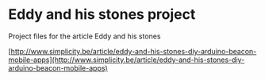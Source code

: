 # Eddy and his stones project

Project files for the article Eddy and his stones

[http://www.simplicity.be/article/eddy-and-his-stones-diy-arduino-beacon-mobile-apps](http://www.simplicity.be/article/eddy-and-his-stones-diy-arduino-beacon-mobile-apps)
